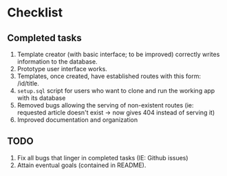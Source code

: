 # Checklist

## Completed tasks

1. Template creator (with basic interface; to be improved) correctly writes information to the database.
2. Prototype user interface works.
3. Templates, once created, have established routes with this form: /id/title.
4. `setup.sql` script for users who want to clone and run the working app with its database
5. Removed bugs allowing the serving of non-existent routes (ie: requested article doesn't exist -> now gives 404 instead of serving it)
6. Improved documentation and organization

## TODO

1. Fix all bugs that linger in completed tasks (IE: Github issues)
2. Attain eventual goals (contained in README).


